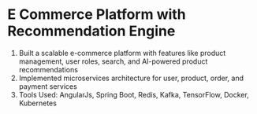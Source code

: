 # E Commerce Platform with Recommendation Engine
1.  Built a scalable e-commerce platform with features like product management, user roles, search, and AI-powered product recommendations
2.  Implemented microservices architecture for user, product, order, and payment services
3.  Tools Used: AngularJs, Spring Boot, Redis, Kafka, TensorFlow, Docker, Kubernetes

